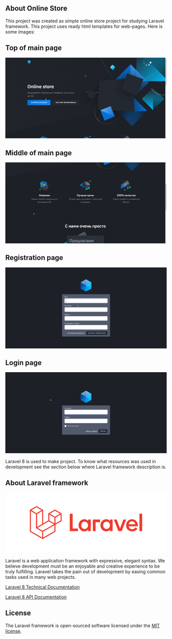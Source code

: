 ## About Online Store

This project was created as simple online store project for studying Laravel framework. This project uses ready html templates for web-pages. Here is some images:

## Top of main page
![Top of main page](https://github.com/Pirate1953/Online-Store/blob/master/rm_images/1.png)

## Middle of main page
![Middle of main page](https://github.com/Pirate1953/Online-Store/blob/master/rm_images/2.png)

## Registration page
![Registration page](https://github.com/Pirate1953/Online-Store/blob/master/rm_images/3.png)

## Login page
![Login page](https://github.com/Pirate1953/Online-Store/blob/master/rm_images/4.png)

Laravel 8 is used to make project. To know what resources was used in development see the section below where Laravel framework description is.

## About Laravel framework
![Login page](https://github.com/Pirate1953/Online-Store/blob/master/rm_images/larav_logo.png)

Laravel is a web application framework with expressive, elegant syntax. We believe development must be an enjoyable and creative experience to be truly fulfilling. Laravel takes the pain out of development by easing common tasks used in many web projects.

[Laravel 8 Technical Documentation](https://laravel.com/docs/8.x)

[Laravel 8 API Documentation](https://laravel.com/api/8.x/)

## License

The Laravel framework is open-sourced software licensed under the [MIT license](https://opensource.org/licenses/MIT).

